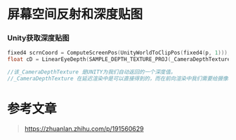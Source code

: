 # 屏幕空间反射和深度贴图    

### Unity获取深度贴图    

```C
fixed4 scrnCoord = ComputeScreenPos(UnityWorldToClipPos(fixed4(p, 1)));
float cD = LinearEyeDepth(SAMPLE_DEPTH_TEXTURE_PROJ(_CameraDepthTexture, UNITY_PROJ_COORD(scrnCoord)));  

//该_CameraDepthTexture 是UNITY为我们自动返回的一个深度值。
//_CameraDepthTexture 在延迟渲染中是可以直接得到的，而在前向渲染中我们需要给摄像机加脚本允许UNITY获得深度值才可以使用_CameraDepthTexture。
```

# 参考文章    

> https://zhuanlan.zhihu.com/p/191560629  


